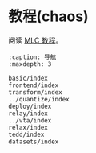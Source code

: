 # 教程(chaos)

阅读 [MLC 教程](https://mlc.ai/zh/index.html)。

```{toctree}
:caption: 导航
:maxdepth: 3

basic/index
frontend/index
transform/index
../quantize/index
deploy/index
relay/index
../vta/index
relax/index
tedd/index
datasets/index
```
